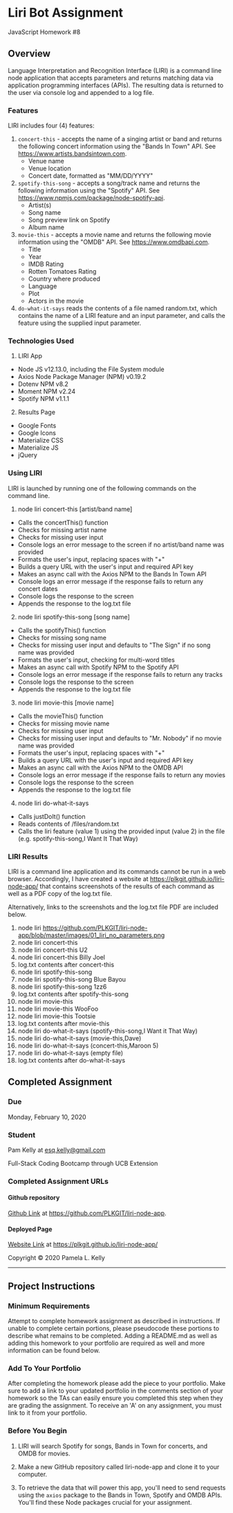 # Liri Bot Assignment
JavaScript Homework #8

## Overview
Language Interpretation and Recognition Interface (LIRI) is a command line node application that accepts parameters and returns matching data via application programming interfaces (APIs).  The resulting data is returned to the user via console log and appended to a log file.

### Features
LIRI includes four (4) features:

   1. `concert-this` - accepts the name of a singing artist or band and returns the following concert information using the "Bands In Town" API.  See https://www.artists.bandsintown.com.
      * Venue name
      * Venue location
      * Concert date, formatted as "MM/DD/YYYY"
   2. `spotify-this-song` - accepts a song/track name and returns the following information using the "Spotify" API. See https://www.npmjs.com/package/node-spotify-api.
      * Artist(s)
      * Song name
      * Song preview link on Spotify
      * Album name
   3. `movie-this` - accepts a movie name and returns the following movie information using the "OMDB" API.  See https://www.omdbapi.com.
      * Title
      * Year
      * IMDB Rating
      * Rotten Tomatoes Rating
      * Country where produced
      * Language
      * Plot
      * Actors in the movie
   4. `do-what-it-says` reads the contents of a file named random.txt, which contains the name of a LIRI feature and an input parameter, and calls the feature using the supplied input parameter.

### Technologies Used

1. LIRI App
  * Node JS v12.13.0, including the File System module
  * Axios Node Package Manager (NPM) v0.19.2
  * Dotenv NPM v8.2
  * Moment NPM v2.24
  * Spotify NPM v1.1.1
2. Results Page
  * Google Fonts
  * Google Icons
  * Materialize CSS
  * Materialize JS
  * jQuery

### Using LIRI

LIRI is launched by running one of the following commands on the command line.

1. node liri concert-this [artist/band name]
  * Calls the concertThis() function
  * Checks for missing artist name
  * Checks for missing user input
  * Console logs an error message to the screen if no artist/band name was provided
  * Formats the user's input, replacing spaces with "+"
  * Builds a query URL with the user's input and required API key
  * Makes an async call with the Axios NPM to the Bands In Town API
  * Console logs an error message if the response fails to return any concert dates
  * Console logs the response to the screen
  * Appends the response to the log.txt file 
2. node liri spotify-this-song [song name]
  * Calls the spotifyThis() function
  * Checks for missing song name
  * Checks for missing user input and defaults to "The Sign" if no song name was provided
  * Formats the user's input, checking for multi-word titles
  * Makes an async call with Spotify NPM to the Spotify API
  * Console logs an error message if the response fails to return any tracks
  * Console logs the response to the screen
  * Appends the response to the log.txt file
3. node liri movie-this [movie name]
  * Calls the movieThis() function
  * Checks for missing movie name
  * Checks for missing user input
  * Checks for missing user input and defaults to "Mr. Nobody" if no movie name was provided
  * Formats the user's input, replacing spaces with "+"
  * Builds a query URL with the user's input and required API key
  * Makes an async call with the Axios NPM to the OMDB API
  * Console logs an error message if the response fails to return any movies
  * Console logs the response to the screen
  * Appends the response to the log.txt file 
4. node liri do-what-it-says
  * Calls justDoIt() function
  * Reads contents of /files/random.txt
  * Calls the liri feature (value 1) using the provided input (value 2) in the file (e.g. spotify-this-song,I Want It That Way)

### LIRI Results

LIRI is a command line application and its commands cannot be run in a web browser.  Accordingly, I have created a website at https://plkgit.github.io/liri-node-app/ that contains screenshots of the results of each command as well as a PDF copy of the log.txt file.  

Alternatively, links to the screenshots and the log.txt file PDF are included below.

1. node liri
https://github.com/PLKGIT/liri-node-app/blob/master/images/01_liri_no_parameters.png
2. node liri concert-this
3. node liri concert-this U2
4. node liri concert-this Billy Joel
5. log.txt contents after concert-this
6. node liri spotify-this-song
7. node liri spotify-this-song Blue Bayou
8. node liri spotify-this-song 1zz6
9. log.txt contents after spotify-this-song
10. node liri movie-this
11. node liri movie-this WooFoo
12. node liri movie-this Tootsie
13. log.txt contents after movie-this
14. node liri do-what-it-says (spotify-this-song,I Want it That Way)
15. node liri do-what-it-says (movie-this,Dave)
16. node liri do-what-it-says (concert-this,Maroon 5)
17. node liri do-what-it-says (empty file)
18. log.txt contents after do-what-it-says

## Completed Assignment

### Due
Monday, February 10, 2020

### Student
Pam Kelly at [esq.kelly@gmail.com](mailto:esq.kelly@gmail.com)

Full-Stack Coding Bootcamp through UCB Extension

### Completed Assignment URLs
#### Github repository
[Github Link](https://github.com/PLKGIT/liri-node-app/) at https://github.com/PLKGIT/liri-node-app.
#### Deployed Page
[Website Link](https://plkgit.github.io/liri-node-app/) at https://plkgit.github.io/liri-node-app/


Copyright &copy; 2020 Pamela L. Kelly

-------------------------------------------------------------

## Project Instructions

### Minimum Requirements

Attempt to complete homework assignment as described in instructions. If unable to complete certain portions, please pseudocode these portions to describe what remains to be completed. Adding a README.md as well as adding this homework to your portfolio are required as well and more information can be found below.

### Add To Your Portfolio

After completing the homework please add the piece to your portfolio. Make sure to add a link to your updated portfolio in the comments section of your homework so the TAs can easily ensure you completed this step when they are grading the assignment. To receive an 'A' on any assignment, you must link to it from your portfolio.


### Before You Begin

1. LIRI will search Spotify for songs, Bands in Town for concerts, and OMDB for movies.

2. Make a new GitHub repository called liri-node-app and clone it to your computer.

3. To retrieve the data that will power this app, you'll need to send requests using the `axios` package to the Bands in Town, Spotify and OMDB APIs. You'll find these Node packages crucial for your assignment.